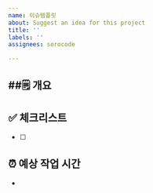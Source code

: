 ```yaml
---
name: 이슈템플릿
about: Suggest an idea for this project
title: ''
labels: ''
assignees: sorocode

---
```


##🗒️ 개요 
- 

## ✅ 체크리스트 
* [ ] 

## ⏰ 예상 작업 시간
-
